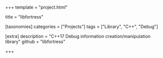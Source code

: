 +++
template = "project.html"

title = "libfortress"

[taxonomies]
categories = ["Projects"]
tags = ["Library", "C++", "Debug"]

[extra]
description = "C++17 Debug information creation/manipulation library"
github = "libfortress"

+++
